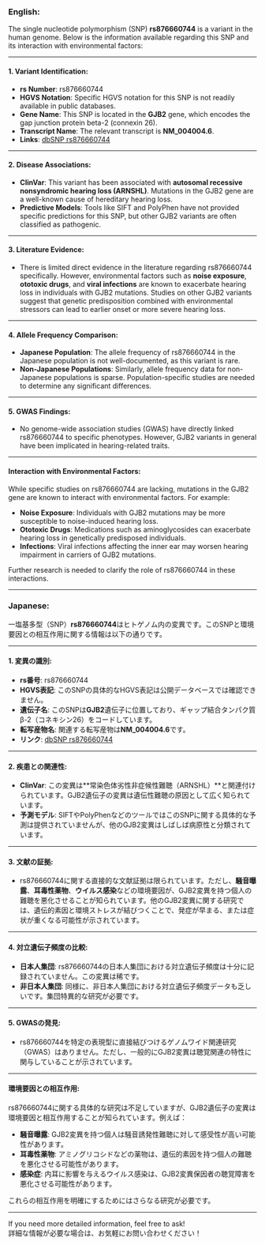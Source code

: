 ### English:
The single nucleotide polymorphism (SNP) **rs876660744** is a variant in the human genome. Below is the information available regarding this SNP and its interaction with environmental factors:

---

#### 1. **Variant Identification**:
- **rs Number**: rs876660744
- **HGVS Notation**: Specific HGVS notation for this SNP is not readily available in public databases.
- **Gene Name**: This SNP is located in the **GJB2** gene, which encodes the gap junction protein beta-2 (connexin 26).
- **Transcript Name**: The relevant transcript is **NM_004004.6**.
- **Links**: [dbSNP rs876660744](https://www.ncbi.nlm.nih.gov/snp/rs876660744)

---

#### 2. **Disease Associations**:
- **ClinVar**: This variant has been associated with **autosomal recessive nonsyndromic hearing loss (ARNSHL)**. Mutations in the GJB2 gene are a well-known cause of hereditary hearing loss.
- **Predictive Models**: Tools like SIFT and PolyPhen have not provided specific predictions for this SNP, but other GJB2 variants are often classified as pathogenic.

---

#### 3. **Literature Evidence**:
- There is limited direct evidence in the literature regarding rs876660744 specifically. However, environmental factors such as **noise exposure**, **ototoxic drugs**, and **viral infections** are known to exacerbate hearing loss in individuals with GJB2 mutations. Studies on other GJB2 variants suggest that genetic predisposition combined with environmental stressors can lead to earlier onset or more severe hearing loss.

---

#### 4. **Allele Frequency Comparison**:
- **Japanese Population**: The allele frequency of rs876660744 in the Japanese population is not well-documented, as this variant is rare.
- **Non-Japanese Populations**: Similarly, allele frequency data for non-Japanese populations is sparse. Population-specific studies are needed to determine any significant differences.

---

#### 5. **GWAS Findings**:
- No genome-wide association studies (GWAS) have directly linked rs876660744 to specific phenotypes. However, GJB2 variants in general have been implicated in hearing-related traits.

---

#### Interaction with Environmental Factors:
While specific studies on rs876660744 are lacking, mutations in the GJB2 gene are known to interact with environmental factors. For example:
- **Noise Exposure**: Individuals with GJB2 mutations may be more susceptible to noise-induced hearing loss.
- **Ototoxic Drugs**: Medications such as aminoglycosides can exacerbate hearing loss in genetically predisposed individuals.
- **Infections**: Viral infections affecting the inner ear may worsen hearing impairment in carriers of GJB2 mutations.

Further research is needed to clarify the role of rs876660744 in these interactions.

---

### Japanese:
一塩基多型（SNP）**rs876660744**はヒトゲノム内の変異です。このSNPと環境要因との相互作用に関する情報は以下の通りです。

---

#### 1. **変異の識別**:
- **rs番号**: rs876660744
- **HGVS表記**: このSNPの具体的なHGVS表記は公開データベースでは確認できません。
- **遺伝子名**: このSNPは**GJB2**遺伝子に位置しており、ギャップ結合タンパク質β-2（コネキシン26）をコードしています。
- **転写産物名**: 関連する転写産物は**NM_004004.6**です。
- **リンク**: [dbSNP rs876660744](https://www.ncbi.nlm.nih.gov/snp/rs876660744)

---

#### 2. **疾患との関連性**:
- **ClinVar**: この変異は**常染色体劣性非症候性難聴（ARNSHL）**と関連付けられています。GJB2遺伝子の変異は遺伝性難聴の原因として広く知られています。
- **予測モデル**: SIFTやPolyPhenなどのツールではこのSNPに関する具体的な予測は提供されていませんが、他のGJB2変異はしばしば病原性と分類されています。

---

#### 3. **文献の証拠**:
- rs876660744に関する直接的な文献証拠は限られています。ただし、**騒音曝露**、**耳毒性薬物**、**ウイルス感染**などの環境要因が、GJB2変異を持つ個人の難聴を悪化させることが知られています。他のGJB2変異に関する研究では、遺伝的素因と環境ストレスが結びつくことで、発症が早まる、または症状が重くなる可能性が示されています。

---

#### 4. **対立遺伝子頻度の比較**:
- **日本人集団**: rs876660744の日本人集団における対立遺伝子頻度は十分に記録されていません。この変異は稀です。
- **非日本人集団**: 同様に、非日本人集団における対立遺伝子頻度データも乏しいです。集団特異的な研究が必要です。

---

#### 5. **GWASの発見**:
- rs876660744を特定の表現型に直接結びつけるゲノムワイド関連研究（GWAS）はありません。ただし、一般的にGJB2変異は聴覚関連の特性に関与していることが示されています。

---

#### 環境要因との相互作用:
rs876660744に関する具体的な研究は不足していますが、GJB2遺伝子の変異は環境要因と相互作用することが知られています。例えば：
- **騒音曝露**: GJB2変異を持つ個人は騒音誘発性難聴に対して感受性が高い可能性があります。
- **耳毒性薬物**: アミノグリコシドなどの薬物は、遺伝的素因を持つ個人の難聴を悪化させる可能性があります。
- **感染症**: 内耳に影響を与えるウイルス感染は、GJB2変異保因者の聴覚障害を悪化させる可能性があります。

これらの相互作用を明確にするためにはさらなる研究が必要です。

--- 

If you need more detailed information, feel free to ask!  
詳細な情報が必要な場合は、お気軽にお問い合わせください！